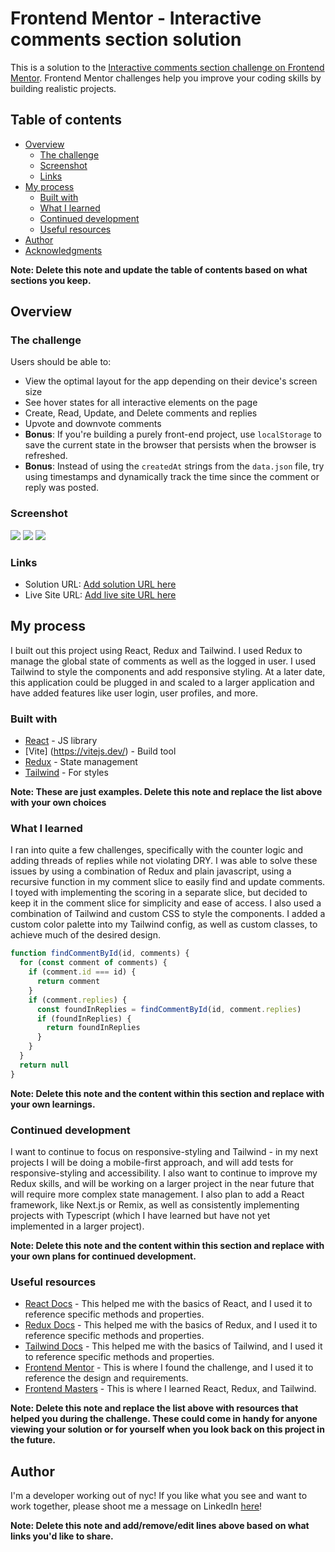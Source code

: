 # Frontend Mentor - Interactive comments section solution

This is a solution to the [Interactive comments section challenge on Frontend Mentor](https://www.frontendmentor.io/challenges/interactive-comments-section-iG1RugEG9). Frontend Mentor challenges help you improve your coding skills by building realistic projects.

## Table of contents

- [Overview](#overview)
  - [The challenge](#the-challenge)
  - [Screenshot](#screenshot)
  - [Links](#links)
- [My process](#my-process)
  - [Built with](#built-with)
  - [What I learned](#what-i-learned)
  - [Continued development](#continued-development)
  - [Useful resources](#useful-resources)
- [Author](#author)
- [Acknowledgments](#acknowledgments)

**Note: Delete this note and update the table of contents based on what sections you keep.**

## Overview

### The challenge

Users should be able to:

- View the optimal layout for the app depending on their device's screen size
- See hover states for all interactive elements on the page
- Create, Read, Update, and Delete comments and replies
- Upvote and downvote comments
- **Bonus**: If you're building a purely front-end project, use `localStorage` to save the current state in the browser that persists when the browser is refreshed.
- **Bonus**: Instead of using the `createdAt` strings from the `data.json` file, try using timestamps and dynamically track the time since the comment or reply was posted.

### Screenshot

![](./public/screenshot-one.png)
![](./public/screenshot-two.png)
![](./public/screenshot-three.png)

### Links

- Solution URL: [Add solution URL here](https://your-solution-url.com)
- Live Site URL: [Add live site URL here](https://your-live-site-url.com)

## My process

I built out this project using React, Redux and Tailwind. I used Redux to manage the global state of comments as well as the logged in user. I used Tailwind to style the components and add responsive styling. At a later date, this application could be plugged in and scaled to a larger application and have added features like user login, user profiles, and more.

### Built with

- [React](https://reactjs.org/) - JS library
- [Vite] (https://vitejs.dev/) - Build tool
- [Redux](https://redux.js.org/) - State management
- [Tailwind](https://tailwindcss.com/) - For styles

**Note: These are just examples. Delete this note and replace the list above with your own choices**

### What I learned

I ran into quite a few challenges, specifically with the counter logic and adding threads of replies while not violating DRY. I was able to solve these issues by using a combination of Redux and plain javascript, using a recursive function in my comment slice to easily find and update comments. I toyed with implementing the scoring in a separate slice, but decided to keep it in the comment slice for simplicity and ease of access. I also used a combination of Tailwind and custom CSS to style the components. I added a custom color palette into my Tailwind config, as well as custom classes, to achieve much of the desired design.

```js
function findCommentById(id, comments) {
  for (const comment of comments) {
    if (comment.id === id) {
      return comment
    }
    if (comment.replies) {
      const foundInReplies = findCommentById(id, comment.replies)
      if (foundInReplies) {
        return foundInReplies
      }
    }
  }
  return null
}
```

**Note: Delete this note and the content within this section and replace with your own learnings.**

### Continued development

I want to continue to focus on responsive-styling and Tailwind - in my next projects I will be doing a mobile-first approach, and will add tests for responsive-styling and accessibility. I also want to continue to improve my Redux skills, and will be working on a larger project in the near future that will require more complex state management. I also plan to add a React framework, like Next.js or Remix, as well as consistently implementing projects with Typescript (which I have learned but have not yet implemented in a larger project).

**Note: Delete this note and the content within this section and replace with your own plans for continued development.**

### Useful resources

- [React Docs](https://reactjs.org/docs/getting-started.html) - This helped me with the basics of React, and I used it to reference specific methods and properties.
- [Redux Docs](https://redux.js.org/) - This helped me with the basics of Redux, and I used it to reference specific methods and properties.
- [Tailwind Docs](https://tailwindcss.com/docs) - This helped me with the basics of Tailwind, and I used it to reference specific methods and properties.
- [Frontend Mentor](https://www.frontendmentor.io/) - This is where I found the challenge, and I used it to reference the design and requirements.
- [Frontend Masters](https://frontendmasters.com/) - This is where I learned React, Redux, and Tailwind.

**Note: Delete this note and replace the list above with resources that helped you during the challenge. These could come in handy for anyone viewing your solution or for yourself when you look back on this project in the future.**

## Author

I'm a developer working out of nyc! If you like what you see and want to work together, please shoot me a message on LinkedIn [here](https://www.linkedin.com/in/matthew-west-342b0965/)!

**Note: Delete this note and add/remove/edit lines above based on what links you'd like to share.**
